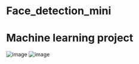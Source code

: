 # Face_detection_mini

# Machine learning project

![image](https://user-images.githubusercontent.com/95117971/230190117-a036ec4a-f50e-4f58-9b27-cc9b5f45853f.png)
![image](https://user-images.githubusercontent.com/95117971/230191986-f1f47e6c-1a70-4dbd-80af-f54f44f09fa7.png)

